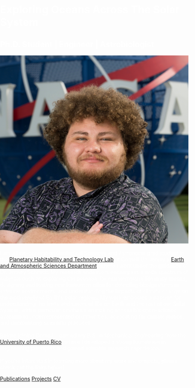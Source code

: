 <html lang="en">
<head>
<meta charset="UTF-8">
<meta name="viewport" content="width=device-width, initial-scale=1.0">
<title>Jorge Coppin-Massanet</title>
<style>
body {
  background-image: url('/assets/img/37363655772_4d8bd4a4d7_o.jpg');
  background-size: cover;
  background-repeat: no-repeat;
  background-attachment: fixed;
  background-position: center;
  color: white;
  margin: 0;
  padding: 0;
}

.overlay {
  position: fixed;
  top: 0;
  left: 0;
  width: 100%;
  height: 100%;
  background: rgba(0, 0, 0, 0.6);
  backdrop-filter: blur(2px);
  z-index: -1;
}

.container {
  display: flex;
  flex-direction: column;
  align-items: center;
  text-align: center;
  padding: 20px;
}

h1 {
  font-size: 4rem;
  margin: 10px 0;
}

.subtitle {
  font-size: 1.5rem;
  font-weight: normal;
  white-space: nowrap;
  overflow: hidden;
  text-overflow: ellipsis;
}

.bio {
  display: flex;
  flex-direction: column;
  align-items: center;
  padding: 20px;
}

.bio img {
  margin: 20px;
  border-radius: 8px;
  width: 30%;
  max-width: 200px;
}

.bio p {
  text-align: justify;
  max-width: 600px;
  padding: 0 20px;
}

a {
  color: #00ffcc;
  text-decoration: underline;
}

.center-buttons {
  display: flex;
  justify-content: center;
  margin-top: 20px;
}

.button {
  text-decoration: none;
  padding: 10px 20px;
  border: 2px solid white;
  color: white;
  background: transparent;
  transition: background 0.3s, color 0.3s;
  margin: 0 10px;
}

.button:hover {
  background: white;
  color: black;
}

@media only screen and (max-width: 768px) {
  h1 {
    font-size: 3rem;
  }
  
  .subtitle {
    font-size: 1.2rem;
  }

  .bio img {
    width: 50%;
  }

  .bio p {
    padding: 0 10px;
  }

  .center-buttons {
    flex-direction: row;
    flex-wrap: wrap;
  }
}

@media only screen and (max-width: 480px) {
  h1 {
    font-size: 2.5rem;
  }
  
  .subtitle {
    font-size: 1rem;
  }

  .bio img {
    width: 70%;
  }

  .bio p {
    padding: 0 5px;
  }

  .center-buttons {
    flex-direction: row;
    flex-wrap: wrap;
  }

  .button {
    padding: 8px 15px;
    margin: 5px;
  }
}
</style>
</head>

<body>
<div class="overlay"></div>

<div class="container">
  <h1>Exploring Oceans Across The Solar System</h1>
  <h2 class="subtitle">Ph.D. Student | Engineer | Astrobiologist</h2>
</div>

<div class="bio">
  <img src="/assets/img/JorgeCoppin3.jpg" alt="Jorge Coppin-Massanet">
  <p>
    I am a first-generation Geological Sciences and Astronomy grad student in the <a href="https://schmidt.astro.cornell.edu/">Planetary Habitability and Technology Lab</a> at Cornell University's <a href="https://www.eas.cornell.edu/eas">Earth and Atmospheric Sciences Department</a>, where I work under the guidance of Dr. Britney Schmidt. My research endeavors encompass a wide spectrum of subjects such as exploring the potential for extraterrestrial life in icy moons, designing and testing new instrumentation for detecting biosignatures in extreme environments, and understanding the impacts of climate change on the biodiversity of Earth's polar regions. My work embodies a passion for understanding the limits and extent of life on Earth and the rest of our Solar System, with a particular emphasis on making accessible open-science available to underrepresented communities, advocating for climate justice, and decolonizing scientific practices.
    <br><br>
    Before joining Cornell, I earned my B.S. in Mechanical Engineering from the <a href="https://www.uprm.edu/portada/">University of Puerto Rico</a>, where I developed a strong foundation in engineering principles and gained valuable research experience.
    <br><br>
    If you're interested in learning more about my work and projects, please check out the links below!
  </p>
</div>

<div class="center-buttons">
  <a href="/publications" class="button">Publications</a>
  <a href="/projects" class="button">Projects</a>
  <a href="/cv" class="button" target="_blank" rel="noopener noreferrer">CV</a>
</div>
</body>
</html>
